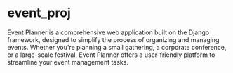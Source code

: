 # event_proj
Event Planner is a comprehensive web application built on the Django framework, designed to simplify the process of organizing and managing events. Whether you're planning a small gathering, a corporate conference, or a large-scale festival, Event Planner offers a user-friendly platform to streamline your event management tasks.